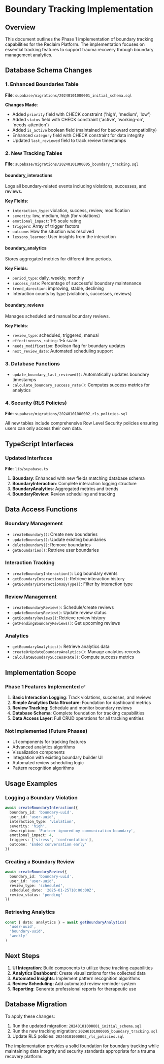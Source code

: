 # Boundary Tracking Implementation

## Overview
This document outlines the Phase 1 implementation of boundary tracking capabilities for the Reclaim Platform. The implementation focuses on essential tracking features to support trauma recovery through boundary management analytics.

## Database Schema Changes

### 1. Enhanced Boundaries Table
**File**: `supabase/migrations/20240101000001_initial_schema.sql`

**Changes Made**:
- Added `priority` field with CHECK constraint ('high', 'medium', 'low')
- Added `status` field with CHECK constraint ('active', 'working-on', 'needs-attention')
- Added `is_active` boolean field (maintained for backward compatibility)
- Enhanced `category` field with CHECK constraint for data integrity
- Updated `last_reviewed` field to track review timestamps

### 2. New Tracking Tables
**File**: `supabase/migrations/20240101000005_boundary_tracking.sql`

#### boundary_interactions
Logs all boundary-related events including violations, successes, and reviews.

**Key Fields**:
- `interaction_type`: violation, success, review, modification
- `severity`: low, medium, high (for violations)
- `emotional_impact`: 1-5 scale rating
- `triggers`: Array of trigger factors
- `outcome`: How the situation was resolved
- `lessons_learned`: User insights from the interaction

#### boundary_analytics
Stores aggregated metrics for different time periods.

**Key Fields**:
- `period_type`: daily, weekly, monthly
- `success_rate`: Percentage of successful boundary maintenance
- `trend_direction`: improving, stable, declining
- Interaction counts by type (violations, successes, reviews)

#### boundary_reviews
Manages scheduled and manual boundary reviews.

**Key Fields**:
- `review_type`: scheduled, triggered, manual
- `effectiveness_rating`: 1-5 scale
- `needs_modification`: Boolean flag for boundary updates
- `next_review_date`: Automated scheduling support

### 3. Database Functions
- `update_boundary_last_reviewed()`: Automatically updates boundary timestamps
- `calculate_boundary_success_rate()`: Computes success metrics for analytics

### 4. Security (RLS Policies)
**File**: `supabase/migrations/20240101000002_rls_policies.sql`

All new tables include comprehensive Row Level Security policies ensuring users can only access their own data.

## TypeScript Interfaces

### Updated Interfaces
**File**: `lib/supabase.ts`

1. **Boundary**: Enhanced with new fields matching database schema
2. **BoundaryInteraction**: Complete interaction logging structure
3. **BoundaryAnalytics**: Aggregated metrics and trends
4. **BoundaryReview**: Review scheduling and tracking

## Data Access Functions

### Boundary Management
- `createBoundary()`: Create new boundaries
- `updateBoundary()`: Update existing boundaries
- `deleteBoundary()`: Remove boundaries
- `getBoundaries()`: Retrieve user boundaries

### Interaction Tracking
- `createBoundaryInteraction()`: Log boundary events
- `getBoundaryInteractions()`: Retrieve interaction history
- `getBoundaryInteractionsByType()`: Filter by interaction type

### Review Management
- `createBoundaryReview()`: Schedule/create reviews
- `updateBoundaryReview()`: Update review status
- `getBoundaryReviews()`: Retrieve review history
- `getPendingBoundaryReviews()`: Get upcoming reviews

### Analytics
- `getBoundaryAnalytics()`: Retrieve analytics data
- `createOrUpdateBoundaryAnalytics()`: Manage analytics records
- `calculateBoundarySuccessRate()`: Compute success metrics

## Implementation Scope

### Phase 1 Features Implemented ✅
1. **Basic Interaction Logging**: Track violations, successes, and reviews
2. **Simple Analytics Data Structure**: Foundation for dashboard metrics
3. **Review Tracking**: Schedule and monitor boundary reviews
4. **Database Schema**: Complete foundation for tracking capabilities
5. **Data Access Layer**: Full CRUD operations for all tracking entities

### Not Implemented (Future Phases)
- UI components for tracking features
- Advanced analytics algorithms
- Visualization components
- Integration with existing boundary builder UI
- Automated review scheduling logic
- Pattern recognition algorithms

## Usage Examples

### Logging a Boundary Violation
```typescript
await createBoundaryInteraction({
  boundary_id: 'boundary-uuid',
  user_id: 'user-uuid',
  interaction_type: 'violation',
  severity: 'high',
  description: 'Partner ignored my communication boundary',
  emotional_impact: 4,
  triggers: ['stress', 'confrontation'],
  outcome: 'Ended conversation early'
})
```

### Creating a Boundary Review
```typescript
await createBoundaryReview({
  boundary_id: 'boundary-uuid',
  user_id: 'user-uuid',
  review_type: 'scheduled',
  scheduled_date: '2025-01-25T10:00:00Z',
  review_status: 'pending'
})
```

### Retrieving Analytics
```typescript
const { data: analytics } = await getBoundaryAnalytics(
  'user-uuid',
  'boundary-uuid',
  'weekly'
)
```

## Next Steps

1. **UI Integration**: Build components to utilize these tracking capabilities
2. **Analytics Dashboard**: Create visualizations for the collected data
3. **Automated Insights**: Implement pattern recognition algorithms
4. **Review Scheduling**: Add automated review reminder system
5. **Reporting**: Generate professional reports for therapeutic use

## Database Migration

To apply these changes:
1. Run the updated migration: `20240101000001_initial_schema.sql`
2. Run the new tracking migration: `20240101000005_boundary_tracking.sql`
3. Update RLS policies: `20240101000002_rls_policies.sql`

The implementation provides a solid foundation for boundary tracking while maintaining data integrity and security standards appropriate for a trauma recovery platform.
